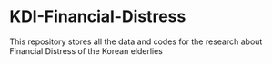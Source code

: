 # KDI-Financial-Distress

This repository stores all the data and codes for the research about Financial Distress of the Korean elderlies
